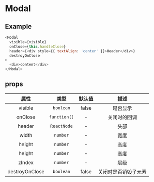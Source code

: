 # Modal

## Example

```javascript
<Modal
  visible={visible}
  onClose={this.handleClose}
  header={<div style={{ textAlign: 'center' }}>Header</div>}
  destroyOnClose
>
  <div>content</div>
</Modal>
```

## props

|      属性      |     类型     | 默认值 |         描述         |
| :------------: | :----------: | :----: | :------------------: |
|    visible     |  `boolean`   | false  |       是否显示       |
|    onClose     | `function()` |   -    |     关闭时的回调     |
|     header     | `ReactNode`  |   -    |         头部         |
|     width      |   `number`   |   -    |         宽度         |
|     height     |   `number`   |   -    |         高度         |
|     height     |   `number`   |   -    |         高度         |
|     zIndex     |   `number`   |   -    |         层级         |
| destroyOnClose |  `boolean`   | false  | 关闭时是否销毁子元素 |
